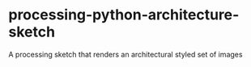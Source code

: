 # processing-python-architecture-sketch
A processing sketch that renders an architectural styled set of images
